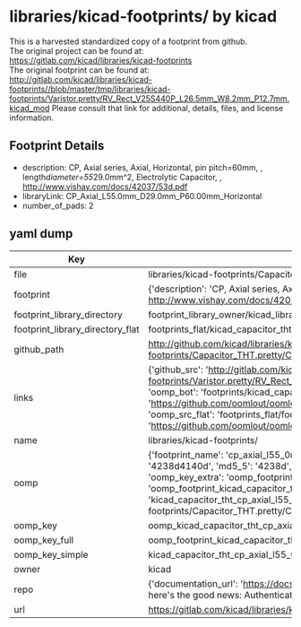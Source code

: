 # libraries/kicad-footprints/ by kicad  
This is a harvested standardized copy of a footprint from github.  
The original project can be found at:  
https://gitlab.com/kicad/libraries/kicad-footprints  
The original footprint can be found at:
http://gitlab.com/kicad/libraries/kicad-footprints//blob/master/tmp/libraries/kicad-footprints/Varistor.pretty/RV_Rect_V25S440P_L26.5mm_W8.2mm_P12.7mm.kicad_mod
Please consult that link for additional, details, files, and license information.  
## Footprint Details
* description: CP, Axial series, Axial, Horizontal, pin pitch=60mm, , length*diameter=55*29.0mm^2, Electrolytic Capacitor, , http://www.vishay.com/docs/42037/53d.pdf  
* libraryLink: CP_Axial_L55.0mm_D29.0mm_P60.00mm_Horizontal  
* number_of_pads: 2  
## yaml dump  
| Key | Value |  
| --- | --- |  
| file | libraries/kicad-footprints/Capacitor_THT.pretty/CP_Axial_L55.0mm_D29.0mm_P60.00mm_Horizontal.kicad_mod |  
| footprint | {'description': 'CP, Axial series, Axial, Horizontal, pin pitch=60mm, , length*diameter=55*29.0mm^2, Electrolytic Capacitor, , http://www.vishay.com/docs/42037/53d.pdf', 'libraryLink': 'CP_Axial_L55.0mm_D29.0mm_P60.00mm_Horizontal', 'number_of_pads': 2} |  
| footprint_library_directory | footprint_library_owner/kicad_libraries/kicad-footprints/ |  
| footprint_library_directory_flat | footprints_flat/kicad_capacitor_tht_cp_axial_l55_0mm_d29_0mm_p60_00mm_horizontal/working |  
| github_path | http://github.com/kicad/libraries/kicad-footprints//blob/master/tmp/libraries/kicad-footprints/Capacitor_THT.pretty/CP_Axial_L55.0mm_D29.0mm_P60.00mm_Horizontal.kicad_mod |  
| links | {'github_src': 'http://gitlab.com/kicad/libraries/kicad-footprints//blob/master/tmp/libraries/kicad-footprints/Varistor.pretty/RV_Rect_V25S440P_L26.5mm_W8.2mm_P12.7mm.kicad_mod', 'github_src_repo': 'https://gitlab.com/kicad/libraries/kicad-footprints', 'oomp_bot': 'footprints/kicad_capacitor_tht_cp_axial_l55_0mm_d29_0mm_p60_00mm_horizontal/working', 'oomp_bot_github': 'https://github.com/oomlout/oomlout_oomp_footprint_bot/tree/main/footprints/kicad_capacitor_tht_cp_axial_l55_0mm_d29_0mm_p60_00mm_horizontal/working', 'oomp_src_flat': 'footprints_flat/footprints_flat/kicad_capacitor_tht_cp_axial_l55_0mm_d29_0mm_p60_00mm_horizontal/working', 'oomp_src_flat_github': 'https://github.com/oomlout/oomlout_oomp_footprint_src/tree/main/footprints_flat/kicad_capacitor_tht_cp_axial_l55_0mm_d29_0mm_p60_00mm_horizontal/working'} |  
| name | libraries/kicad-footprints/ |  
| oomp | {'footprint_name': 'cp_axial_l55_0mm_d29_0mm_p60_00mm_horizontal', 'library_name': 'capacitor_tht', 'md5': '4238d4140df4ec71f671050b2b3836e1', 'md5_10': '4238d4140d', 'md5_5': '4238d', 'md5_6': '4238d4', 'oomp_key': 'oomp_kicad_capacitor_tht_cp_axial_l55_0mm_d29_0mm_p60_00mm_horizontal', 'oomp_key_extra': 'oomp_footprint_kicad_capacitor_tht_cp_axial_l55_0mm_d29_0mm_p60_00mm_horizontal', 'oomp_key_full': 'oomp_footprint_kicad_capacitor_tht_cp_axial_l55_0mm_d29_0mm_p60_00mm_horizontal_4238d4', 'oomp_key_simple': 'kicad_capacitor_tht_cp_axial_l55_0mm_d29_0mm_p60_00mm_horizontal', 'original_filename': 'libraries/kicad-footprints/Capacitor_THT.pretty/CP_Axial_L55.0mm_D29.0mm_P60.00mm_Horizontal.kicad_mod', 'owner_name': 'kicad'} |  
| oomp_key | oomp_kicad_capacitor_tht_cp_axial_l55_0mm_d29_0mm_p60_00mm_horizontal |  
| oomp_key_full | oomp_footprint_kicad_capacitor_tht_cp_axial_l55_0mm_d29_0mm_p60_00mm_horizontal |  
| oomp_key_simple | kicad_capacitor_tht_cp_axial_l55_0mm_d29_0mm_p60_00mm_horizontal |  
| owner | kicad |  
| repo | {'documentation_url': 'https://docs.github.com/rest/overview/resources-in-the-rest-api#rate-limiting', 'message': "API rate limit exceeded for 84.66.173.59. (But here's the good news: Authenticated requests get a higher rate limit. Check out the documentation for more details.)"} |  
| url | https://gitlab.com/kicad/libraries/kicad-footprints |  

